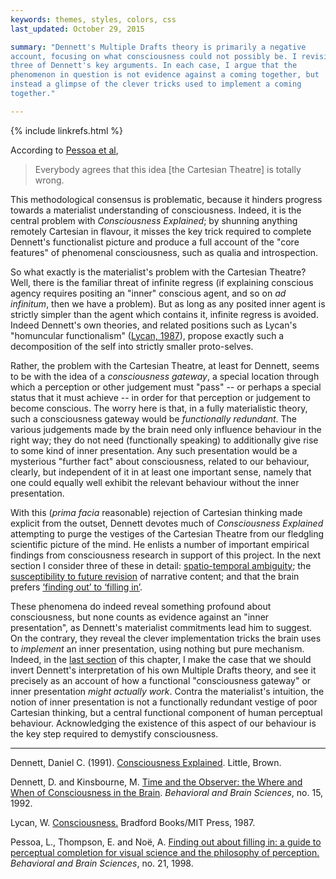 ```yaml
---
keywords: themes, styles, colors, css
last_updated: October 29, 2015

summary: "Dennett's Multiple Drafts theory is primarily a negative
account, focusing on what consciousness could not possibly be. I revisit
three of Dennett's key arguments. In each case, I argue that the
phenomenon in question is not evidence against a coming together, but
instead a glimpse of the clever tricks used to implement a coming
together."

---
```


{% include linkrefs.html %}

According to [Pessoa et al](#pessoa98),

> Everybody agrees that this idea [the Cartesian Theatre] is totally wrong.

This methodological consensus is problematic, because it hinders
progress towards a materialist understanding of consciousness. Indeed,
it is the central problem with _Consciousness Explained_; by shunning
anything remotely Cartesian in flavour, it misses the key trick required
to complete Dennett's functionalist picture and produce a full account
of the "core features" of phenomenal consciousness, such as qualia and
introspection.

So what exactly is the materialist's problem with the Cartesian Theatre?
Well, there is the familiar threat of infinite regress (if explaining
conscious agency requires positing an "inner" conscious agent, and so on
_ad infinitum_, then we have a problem). But as long as any posited
inner agent is strictly simpler than the agent which contains it,
infinite regress is avoided. Indeed Dennett's own theories, and related
positions such as Lycan's "homuncular functionalism" ([Lycan, 1987]()),
propose exactly such a decomposition of the self into strictly smaller
proto-selves.

Rather, the problem with the Cartesian Theatre, at least for Dennett,
seems to be with the idea of a _consciousness gateway_, a special
location through which a perception or other judgement must "pass" -- or
perhaps a special status that it must achieve -- in order for that
perception or judgement to become conscious. The worry here is that, in
a fully materialistic theory, such a consciousness gateway would be
_functionally redundant_. The various judgements made by the brain need
only influence behaviour in the right way; they do not need
(functionally speaking) to additionally give rise to some kind of inner
presentation. Any such presentation would be a mysterious "further fact"
about consciousness, related to our behaviour, clearly, but independent
of it in at least one important sense, namely that one could equally
well exhibit the relevant behaviour without the inner presentation.

With this (_prima facia_ reasonable) rejection of Cartesian thinking
made explicit from the outset, Dennett devotes much of _Consciousness
Explained_ attempting to purge the vestiges of the Cartesian Theatre
from our fledgling scientific picture of the mind. He enlists a number
of important empirical findings from consciousness research in support
of this project. In the next section I consider three of these in
detail:
[spatio-temporal ambiguity](multiple-drafts-dennett-spatio-temporal.html);
the
[susceptibility to future revision](multiple-drafts-dennett-non-monotonic.html)
of narrative content; and that the brain prefers
[&lsquo;finding out&rsquo; to &lsquo;filling in&rsquo;](multiple-drafts-dennett-finding-out.html).

These phenomena do indeed reveal something profound about consciousness,
but none counts as evidence against an "inner presentation", as
Dennett's materialist commitments lead him to suggest. On the contrary,
they reveal the clever implementation tricks the brain uses to
_implement_ an inner presentation, using nothing but pure mechanism.
Indeed, in the [last section](multiple-drafts-functional-gateway.html)
of this chapter, I make the case that we should invert Dennett's
interpretation of his own Multiple Drafts theory, and see it precisely
as an account of how a functional "consciousness gateway" or inner
presentation _might actually work_. Contra the materialist's intuition,
the notion of inner presentation is not a functionally redundant vestige
of poor Cartesian thinking, but a central functional component of human
perceptual behaviour. Acknowledging the existence of this aspect of our
behaviour is the key step required to demystify consciousness.

- - -

<a name="dennett91a"></a>Dennett, Daniel C. (1991).
[Consciousness Explained](). Little, Brown.

<a name="dennett92"></a>Dennett, D. and Kinsbourne, M.
[Time and the Observer: the Where and When of Consciousness in the Brain]().
_Behavioral and Brain Sciences_, no. 15, 1992.

<a name="lycan87"></a>Lycan, W. [Consciousness.]() Bradford Books/MIT
Press, 1987.

<a name="pessoa98"></a>Pessoa, L., Thompson, E. and Noë, A.
[Finding out about filling in: a guide to perceptual completion for visual science and the philosophy of perception.]()
_Behavioral and Brain Sciences_, no. 21, 1998.
